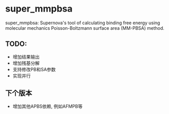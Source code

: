# super_mmpbsa
super_mmpbsa: Supernova's tool of calculating binding free energy using molecular mechanics Poisson-Boltzmann surface area (MM-PBSA) method.

## TODO:
- 增加结果输出
- 增加残基分解
- 支持修改PB和SA参数
- 实现并行

## 下个版本
- 增加其他APBS依赖, 例如AFMPB等
